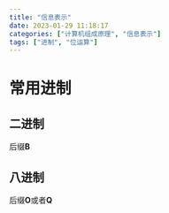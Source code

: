 ```yaml
---
title: "信息表示"
date: 2023-01-29 11:18:17
categories: ["计算机组成原理", "信息表示"]
tags: ["进制", "位运算"]
---
```


# 常用进制 #

## 二进制 ##

后缀**B**

## 八进制 ##

后缀**O**或者**Q**
